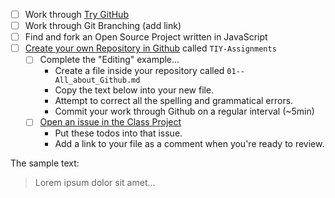 * [ ] Work through [Try GitHub](http://try.github.io/)
* [ ] Work through Git Branching (add link)
* [ ] Find and fork an Open Source Project written in JavaScript
* [ ] [Create your own Repository in Github](https://github.com/new) called `TIY-Assignments`
  * [ ] Complete the "Editing" example...
    * Create a file inside your repository called `01--All_about_Github.md`
    * Copy the text below into your new file.
    * Attempt to correct all the spelling and grammatical errors.
    * Commit your work through Github on a regular interval (~5min)
  * [ ] [Open an issue in the Class Project](http://github.com/TheIronYard--Orlando/FEE--2014--FALL/issues/new)
    * Put these todos into that issue.
    * Add a link to your file as a comment when you're ready to review.

The sample text:

> Lorem ipsum dolor sit amet...
